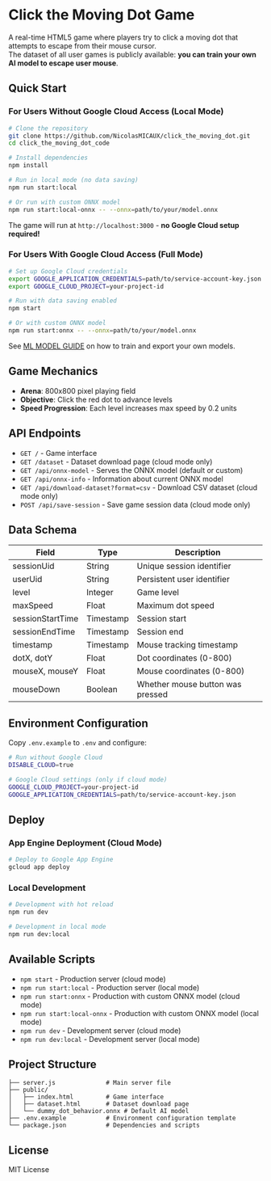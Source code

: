 # Click the Moving Dot Game

A real-time HTML5 game where players try to click a moving dot that attempts to escape from their mouse cursor.  
The dataset of all user games is publicly available: **you can train your own AI model to escape user mouse**.

## Quick Start

### For Users Without Google Cloud Access (Local Mode)

```bash
# Clone the repository
git clone https://github.com/NicolasMICAUX/click_the_moving_dot.git
cd click_the_moving_dot_code

# Install dependencies
npm install

# Run in local mode (no data saving)
npm run start:local

# Or run with custom ONNX model
npm run start:local-onnx -- --onnx=path/to/your/model.onnx
```

The game will run at `http://localhost:3000` - **no Google Cloud setup required!**

### For Users With Google Cloud Access (Full Mode)

```bash
# Set up Google Cloud credentials
export GOOGLE_APPLICATION_CREDENTIALS=path/to/service-account-key.json
export GOOGLE_CLOUD_PROJECT=your-project-id

# Run with data saving enabled
npm start

# Or with custom ONNX model
npm run start:onnx -- --onnx=path/to/your/model.onnx
```

See [ML MODEL GUIDE](ML_MODEL_GUIDE.md) on how to train and export your own models.

## Game Mechanics

- **Arena**: 800x800 pixel playing field
- **Objective**: Click the red dot to advance levels
- **Speed Progression**: Each level increases max speed by 0.2 units

## API Endpoints

- `GET /` - Game interface
- `GET /dataset` - Dataset download page (cloud mode only)
- `GET /api/onnx-model` - Serves the ONNX model (default or custom)
- `GET /api/onnx-info` - Information about current ONNX model
- `GET /api/download-dataset?format=csv` - Download CSV dataset (cloud mode only)
- `POST /api/save-session` - Save game session data (cloud mode only)

## Data Schema

| Field | Type | Description |
|-------|------|-------------|
| sessionUid | String | Unique session identifier |
| userUid | String | Persistent user identifier |
| level | Integer | Game level |
| maxSpeed | Float | Maximum dot speed |
| sessionStartTime | Timestamp | Session start |
| sessionEndTime | Timestamp | Session end |
| timestamp | Timestamp | Mouse tracking timestamp |
| dotX, dotY | Float | Dot coordinates (0-800) |
| mouseX, mouseY | Float | Mouse coordinates (0-800) |
| mouseDown | Boolean | Whether mouse button was pressed |

## Environment Configuration

Copy `.env.example` to `.env` and configure:

```bash
# Run without Google Cloud
DISABLE_CLOUD=true

# Google Cloud settings (only if cloud mode)
GOOGLE_CLOUD_PROJECT=your-project-id
GOOGLE_APPLICATION_CREDENTIALS=path/to/service-account-key.json
```

## Deploy

### App Engine Deployment (Cloud Mode)
```bash
# Deploy to Google App Engine
gcloud app deploy
```

### Local Development
```bash
# Development with hot reload
npm run dev

# Development in local mode
npm run dev:local
```

## Available Scripts

- `npm start` - Production server (cloud mode)
- `npm run start:local` - Production server (local mode)
- `npm run start:onnx` - Production with custom ONNX model (cloud mode)
- `npm run start:local-onnx` - Production with custom ONNX model (local mode)
- `npm run dev` - Development server (cloud mode)
- `npm run dev:local` - Development server (local mode)

## Project Structure
```
├── server.js              # Main server file
├── public/
│   ├── index.html         # Game interface
│   ├── dataset.html       # Dataset download page
│   └── dummy_dot_behavior.onnx # Default AI model
├── .env.example           # Environment configuration template
└── package.json           # Dependencies and scripts
```

## License

MIT License
